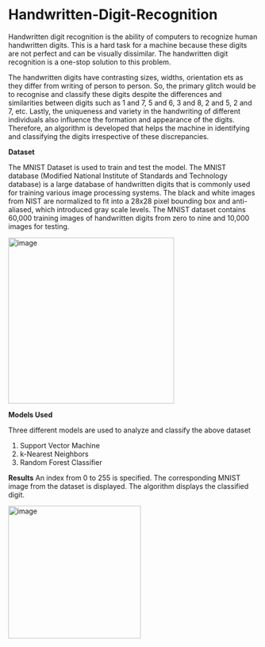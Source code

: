 # Handwritten-Digit-Recognition


Handwritten digit recognition is the ability of computers to recognize human handwritten digits. This is a hard task for a machine because these digits are not perfect and can be visually dissimilar. The handwritten digit recognition is a one-stop solution to this problem.

The handwritten digits have contrasting sizes, widths, orientation ets as they differ from writing of person to person. So, the primary glitch would be to recognise and classify these digits despite the differences and similarities between digits such as 1 and 7, 5 and 6, 3 and 8, 2 and 5, 2 and 7, etc. Lastly, the uniqueness and variety in the handwriting of different individuals also influence the formation and appearance of the digits. Therefore, an algorithm is developed that helps the machine in identifying and classifying the digits irrespective of these discrepancies.

**Dataset**


The MNIST Dataset is used to train and test the model. The MNIST database (Modified National Institute of Standards and Technology database) is a large database of handwritten digits that is commonly used for training various image processing systems. The black and white images from NIST are normalized to fit into a 28x28 pixel bounding box and anti-aliased, which introduced gray scale levels. The MNIST dataset contains 60,000 training images of handwritten digits from zero to nine and 10,000 images for testing.

<img width="334" alt="image" src="https://github.com/AishwaryaKoushik/Handwritten-Digit-Recognition/assets/161193220/6dff403d-aa40-44ef-b9e1-f62751101fb5">


**Models Used**


Three different models are used to analyze and classify the above dataset 
  1. Support Vector Machine
  2. k-Nearest Neighbors
  3. Random Forest Classifier

**Results**
An index from 0 to 255 is specified. The corresponding MNIST image from the dataset is displayed. The algorithm displays the classified digit.

<img width="267" alt="image" src="https://github.com/AishwaryaKoushik/Handwritten-Digit-Recognition/assets/161193220/382a6a7e-b3fd-4a89-8368-61ba5ca63ab9">





